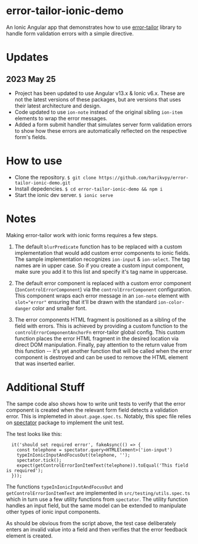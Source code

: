 # error-tailor-ionic-demo
An Ionic Angular app that demonstrates how to use [error-tailor](https://github.com/ngneat/error-tailor) library to handle form validation errors with a simple directive.

# Updates

## 2023 May 25
- Project has been updated to use Angular v13.x & Ionic v6.x. These are not the latest
  versions of these packages, but are versions that uses their latest architecture
  and design.
- Code updated to use `ion-note` instead of the original sibling `ion-item` elements
  to wrap the error messages.
- Added a form submit handler that simulates server form validation errors to show
  how these errors are automatically reflected on the respective form's fields.

# How to use
- Clone the repository. `$ git clone https://github.com/harikvpy/error-tailor-ionic-demo.git`
- Install depedencies. `$ cd error-tailor-ionic-demo && npm i`
- Start the ionic dev server. `$ ionic serve`

# Notes
Making error-tailor work with ionic forms requires a few steps.

1. The default `blurPredicate` function has to be replaced with a custom implementation that would add custom error
   components to ionic fields. The sample implementation recognizes `ion-input` & `ion-select`. The tag names are
   in upper case. So if you create a custom input component, make sure you add it to this list and specify it's
   tag name in uppercase.

2. The default error component is replaced with a custom error component (`IonControlErrorComponent`) via the
   `controlErrorComponent` configuration. This component wraps each error message in an `ion-note` element
   with `slot="error"` ensuring that it'll be drawn with the standard `ion-color-danger` color and smaller font.

3. The error components HTML fragment is positioned as a sibling of the field with errors. This is achieved by
   providing a custom function to the `controlErrorComponentAnchorFn` error-tailor global config. This custom
   function places the error HTML fragment in the desired location via direct DOM manipulation. Finally, pay
   attention to the return value from this function -- it's yet another function that will be called when the
   error component is destroyed and can be used to remove the HTML element that was inserted earlier.

# Additional Stuff
The sampe code also shows how to write unit tests to verify that the error component is created when the relevant
form field detects a validation error. This is implemeted in `about.page.spec.ts`. Notably, this spec file relies
on [spectator](https://github.com/ngneat/spectator) package to implement the unit test.

The test looks like this:

```
  it('should set required error', fakeAsync(() => {
    const telephone = spectator.query<HTMLElement>('ion-input')
    typeInIonicInputAndFocusOut(telephone, '');
    spectator.tick();
    expect(getControlErrorIonItemText(telephone)).toEqual('This field is required');
  }));
```

The functions `typeInIonicInputAndFocusOut` and `getControlErrorIonItemText` are implemented in 
`src/testing/utils.spec.ts` which in turn use a few utility functions from `spectator`. The utility function
handles an input field, but the same model can be extended to manipulate other types of ionic input components.

As should be obvious from the script above, the test case deliberately enters an invalid value into a
field and then verifies that the error feedback element is created.
